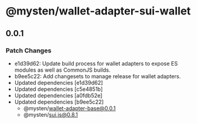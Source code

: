 # @mysten/wallet-adapter-sui-wallet

## 0.0.1

### Patch Changes

- e1d39d62: Update build process for wallet adapters to expose ES modules as well as CommonJS builds.
- b9ee5c22: Add changesets to manage release for wallet adapters.
- Updated dependencies [e1d39d62]
- Updated dependencies [c5e4851b]
- Updated dependencies [a0fdb52e]
- Updated dependencies [b9ee5c22]
  - @mysten/wallet-adapter-base@0.0.1
  - @mysten/sui.js@0.8.1
